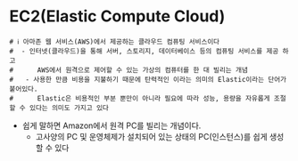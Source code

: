# EC2(Elastic Compute Cloud)
```properties
# ℹ️ 아마존 웹 서비스(AWS)에서 제공하는 클라우드 컴퓨팅 서비스이다
#  - 인터넷(클라우드)을 통해 서버, 스토리지, 데이터베이스 등의 컴퓨팅 서비스를 제공 하고
#      AWS에서 원격으로 제어할 수 있는 가상의 컴퓨터를 한 대 빌리는 개념
#   - 사용한 만큼 비용을 지불하기 때문에 탄력적인 이라는 의미의 Elastic이라는 단어가 붙어있다.
#      Elastic은 비용적인 부분 뿐만이 아니라 필요에 따라 성능, 용량을 자유롭게 조절할 수 있다는 의미도 가지고 있다
```

- 쉽게 말하면 Amazon에서 원격 PC를 빌리는 개념이다.
  - 고사양의 PC 및 운영체제가 설치되어 있는 상태의 PC(인스턴스)를 쉽게 생성 할 수 있다
